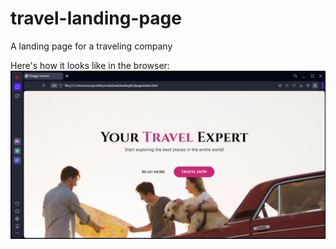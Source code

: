 # travel-landing-page
A landing page for a traveling company

Here's how it looks like in the browser:
![screenshot](screenshot_landing_page.png)
